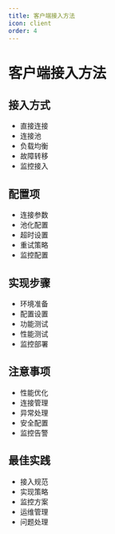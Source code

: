 ```yaml
---
title: 客户端接入方法
icon: client
order: 4
---
```


# 客户端接入方法

## 接入方式
- 直接连接
- 连接池
- 负载均衡
- 故障转移
- 监控接入

## 配置项
- 连接参数
- 池化配置
- 超时设置
- 重试策略
- 监控配置

## 实现步骤
- 环境准备
- 配置设置
- 功能测试
- 性能测试
- 监控部署

## 注意事项
- 性能优化
- 连接管理
- 异常处理
- 安全配置
- 监控告警

## 最佳实践
- 接入规范
- 实现策略
- 监控方案
- 运维管理
- 问题处理
